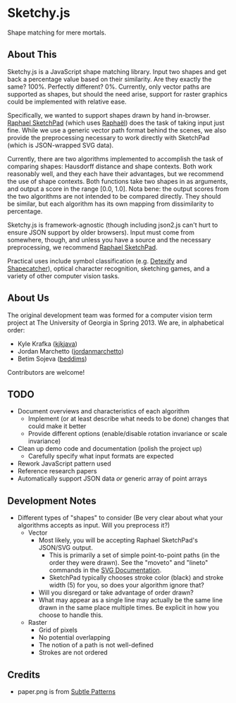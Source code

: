 Sketchy.js
==========

Shape matching for mere mortals.

About This
----------
Sketchy.js is a JavaScript shape matching library.  Input two shapes and get back a percentage value based on their similarity.  Are they exactly the same?  100%.  Perfectly different?  0%.  Currently, only vector paths are supported as shapes, but should the need arise, support for raster graphics could be implemented with relative ease.

Specifically, we wanted to support shapes drawn by hand in-browser.  [Raphael SketchPad](http://ianli.com/sketchpad/) (which uses [Raphaël](http://raphaeljs.com/)) does the task of taking input just fine.  While we use a generic vector path format behind the scenes, we also provide the preprocessing necessary to work directly with SketchPad (which is JSON-wrapped SVG data).

Currently, there are two algorithms implemented to accomplish the task of comparing shapes: Hausdorff distance and shape contexts.  Both work reasonably well, and they each have their advantages, but we recommend the use of shape contexts.  Both functions take two shapes in as arguments, and output a score in the range [0.0, 1.0].  Nota bene: the output scores from the two algorithms are not intended to be compared directly.  They should be similar, but each algorithm has its own mapping from dissimilarity to percentage.

Sketchy.js is framework-agnostic (though including json2.js can't hurt to ensure JSON support by older browsers).  Input must come from somewhere, though, and unless you have a source and the necessary preprocessing, we recommend [Raphael SketchPad](http://ianli.com/sketchpad/).

Practical uses include symbol classification (e.g. [Detexify](http://detexify.kirelabs.org/) and [Shapecatcher](http://shapecatcher.com/)), optical character recognition, sketching games, and a variety of other computer vision tasks.

About Us
--------
The original development team was formed for a computer vision term project at The University of Georgia in Spring 2013.  We are, in alphabetical order:

* Kyle Krafka ([kjkjava](https://github.com/kjkjava/))
* Jordan Marchetto ([jordanmarchetto](https://github.com/jordanmarchetto/))
* Betim Sojeva ([beddims](https://github.com/beddims/))

Contributors are welcome!

TODO
----
* Document overviews and characteristics of each algorithm
	* Implement (or at least describe what needs to be done) changes that could make it better
	* Provide different options (enable/disable rotation invariance or scale invariance)
* Clean up demo code and documentation (polish the project up)
	* Carefully specify what input formats are expected
* Rework JavaScript pattern used
* Reference research papers
* Automatically support JSON data *or* generic array of point arrays

Development Notes
-----------------
* Different types of "shapes" to consider (Be very clear about what your algorithms accepts as input.  Will you preprocess it?)
	* Vector
		* Most likely, you will be accepting Raphael SketchPad's JSON/SVG output.
			* This is primarily a set of simple point-to-point paths (in the order they were drawn).  See the "moveto" and "lineto" commands in the [SVG Documentation](http://www.w3.org/TR/2011/REC-SVG11-20110816/paths.html#PathDataMovetoCommands).
			* SketchPad typically chooses stroke color (black) and stroke width (5) for you, so does your algorithm ignore that?
		* Will you disregard or take advantage of order drawn?
		* What may appear as a single line may actually be the same line drawn in the same place multiple times.  Be explicit in how you choose to handle this.
	* Raster
		* Grid of pixels
		* No potential overlapping
		* The notion of a path is not well-defined
		* Strokes are not ordered

Credits
-------
* paper.png is from [Subtle Patterns](http://subtlepatterns.com/)
